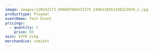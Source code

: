 ```yaml
---
image: images/120542173_696097984332374_2406228453180223039_n.jpg
producttype: Playmat
eventName: Test Event
pricings:
  - quantity: 1
    price: 65
asin: 5VTK-Zi6g
merchandise: comiket
---
```

